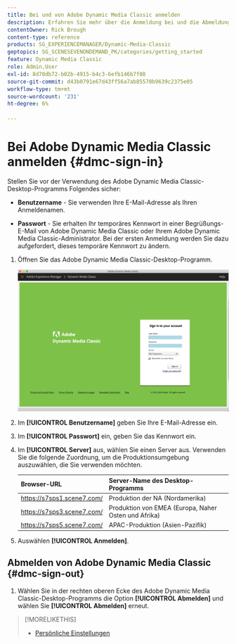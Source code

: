 ```yaml
---
title: Bei und von Adobe Dynamic Media Classic anmelden
description: Erfahren Sie mehr über die Anmeldung bei und die Abmeldung von Adobe Dynamic Media Classic und die Verbindung zu einem Produktionsumgebungs-Server in Nordamerika (NA) oder Europa, dem Nahen Osten, Afrika (EMEA) oder dem asiatisch-pazifischen Raum (APAC).
contentOwner: Rick Brough
content-type: reference
products: SG_EXPERIENCEMANAGER/Dynamic-Media-Classic
geptopics: SG_SCENESEVENONDEMAND_PK/categories/getting_started
feature: Dynamic Media Classic
role: Admin,User
exl-id: 8d70db72-b02b-4915-b4c3-6efb146b7f08
source-git-commit: d43b0791e67d43ff56a7ab85570b9639c2375e05
workflow-type: tm+mt
source-wordcount: '231'
ht-degree: 6%

---
```


<!-- UPDATE THIS TOPIC AFTER DECEMBER 31, 2020!!!!! -->

# Bei Adobe Dynamic Media Classic anmelden {#dmc-sign-in}

Stellen Sie vor der Verwendung des Adobe Dynamic Media Classic-Desktop-Programms Folgendes sicher:

* **Benutzername** - Sie verwenden Ihre E-Mail-Adresse als Ihren Anmeldenamen.

* **Passwort** - Sie erhalten Ihr temporäres Kennwort in einer Begrüßungs-E-Mail von Adobe Dynamic Media Classic oder Ihrem Adobe Dynamic Media Classic-Administrator. Bei der ersten Anmeldung werden Sie dazu aufgefordert, dieses temporäre Kennwort zu ändern.

1. Öffnen Sie das Adobe Dynamic Media Classic-Desktop-Programm.

   ![Adobe Dynamic Media Classic-Anmeldung](/help/assets/dmclassic-login1.png)

1. Im **[!UICONTROL Benutzername]** geben Sie Ihre E-Mail-Adresse ein.
1. Im **[!UICONTROL Passwort]** ein, geben Sie das Kennwort ein.
1. Im **[!UICONTROL Server]** aus, wählen Sie einen Server aus.
Verwenden Sie die folgende Zuordnung, um die Produktionsumgebung auszuwählen, die Sie verwenden möchten.

   | Browser-URL | Server-Name des Desktop-Programms |
   | --- | --- |
   | https://s7sps1.scene7.com/ | Produktion der NA (Nordamerika) |
   | https://s7sps3.scene7.com/ | Produktion von EMEA (Europa, Naher Osten und Afrika) |
   | https://s7sps5.scene7.com/ | APAC-Produktion (Asien-Pazifik) |

1. Auswählen **[!UICONTROL Anmelden]**.

## Abmelden von Adobe Dynamic Media Classic {#dmc-sign-out}

1. Wählen Sie in der rechten oberen Ecke des Adobe Dynamic Media Classic-Desktop-Programms die Option **[!UICONTROL Abmelden]** und wählen Sie **[!UICONTROL Abmelden]** erneut.

>[!MORELIKETHIS]
>
>* [Persönliche Einstellungen](personal-setup.md#personal_setup)

